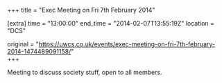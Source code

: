 +++
title = "Exec Meeting on Fri 7th February 2014"

[extra]
time = "13:00:00"
end_time = "2014-02-07T13:55:19Z"
location = "DCS"

original = "https://uwcs.co.uk/events/exec-meeting-on-fri-7th-february-2014-1474489091158/"    
+++

Meeting to discuss society stuff, open to all members.

